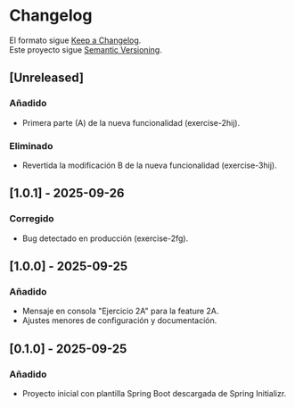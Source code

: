 # Changelog

El formato sigue [Keep a Changelog](https://keepachangelog.com/es-ES/1.0.0/).  
Este proyecto sigue [Semantic Versioning](https://semver.org/lang/es/).

## [Unreleased]
### Añadido
- Primera parte (A) de la nueva funcionalidad (exercise-2hij).
### Eliminado
- Revertida la modificación B de la nueva funcionalidad (exercise-3hij).

## [1.0.1] - 2025-09-26
### Corregido
- Bug detectado en producción (exercise-2fg).

## [1.0.0] - 2025-09-25
### Añadido
- Mensaje en consola "Ejercicio 2A" para la feature 2A.
- Ajustes menores de configuración y documentación.

## [0.1.0] - 2025-09-25
### Añadido
- Proyecto inicial con plantilla Spring Boot descargada de Spring Initializr.